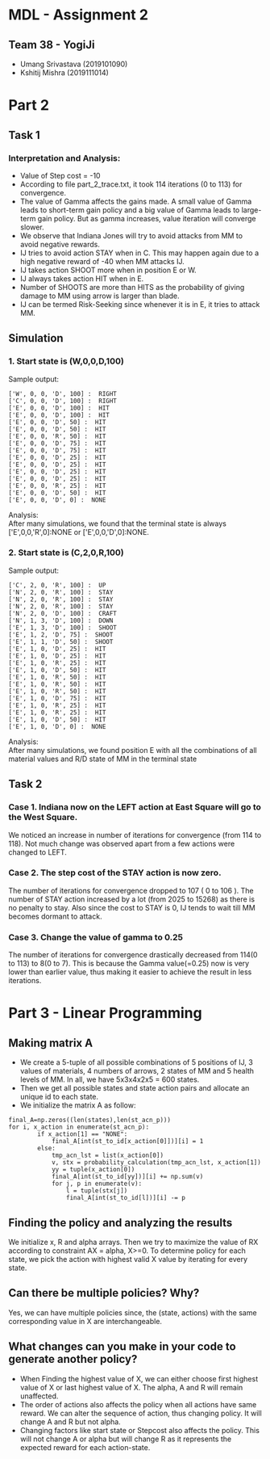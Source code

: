 # MDL - Assignment 2  
## Team 38 - YogiJi
- Umang Srivastava (2019101090)
- Kshitij Mishra (2019111014)

# Part 2
## Task 1
### Interpretation and Analysis: 

- Value of Step cost = -10
- According to file part_2_trace.txt, it took 114 iterations (0 to 113) for convergence. 
- The value of Gamma affects the gains made. A small value of Gamma leads to short-term gain policy and a big value of Gamma leads to large-term gain policy. But as gamma increases, value iteration will converge slower.
- We observe that Indiana Jones will try to avoid attacks from MM to avoid negative rewards. 
- IJ tries to avoid action STAY when in C. This may happen again due to a high negative reward of -40 when MM attacks IJ.
- IJ takes action SHOOT more when in position E or W.
- IJ always takes action HIT when in E.
- Number of SHOOTS are more than HITS as the probability of giving damage to MM using arrow is larger than blade.
- IJ can be termed Risk-Seeking since whenever it is in E, it tries to attack MM.
  
## Simulation
### 1. Start state is (W,0,0,D,100)
Sample output:
```
['W', 0, 0, 'D', 100] :  RIGHT
['C', 0, 0, 'D', 100] :  RIGHT
['E', 0, 0, 'D', 100] :  HIT
['E', 0, 0, 'D', 100] :  HIT
['E', 0, 0, 'D', 50] :  HIT
['E', 0, 0, 'D', 50] :  HIT
['E', 0, 0, 'R', 50] :  HIT
['E', 0, 0, 'D', 75] :  HIT
['E', 0, 0, 'D', 75] :  HIT
['E', 0, 0, 'D', 25] :  HIT
['E', 0, 0, 'D', 25] :  HIT
['E', 0, 0, 'D', 25] :  HIT
['E', 0, 0, 'D', 25] :  HIT
['E', 0, 0, 'R', 25] :  HIT
['E', 0, 0, 'D', 50] :  HIT
['E', 0, 0, 'D', 0] :  NONE
```
Analysis:   
After many simulations, we found that the terminal state is always ['E',0,0,'R',0]:NONE or ['E',0,0,'D',0]:NONE.
### 2. Start state is (C,2,0,R,100) 
Sample output:
```
['C', 2, 0, 'R', 100] :  UP
['N', 2, 0, 'R', 100] :  STAY
['N', 2, 0, 'R', 100] :  STAY
['N', 2, 0, 'R', 100] :  STAY
['N', 2, 0, 'D', 100] :  CRAFT
['N', 1, 3, 'D', 100] :  DOWN
['E', 1, 3, 'D', 100] :  SHOOT
['E', 1, 2, 'D', 75] :  SHOOT
['E', 1, 1, 'D', 50] :  SHOOT
['E', 1, 0, 'D', 25] :  HIT
['E', 1, 0, 'D', 25] :  HIT
['E', 1, 0, 'R', 25] :  HIT
['E', 1, 0, 'D', 50] :  HIT
['E', 1, 0, 'R', 50] :  HIT
['E', 1, 0, 'R', 50] :  HIT
['E', 1, 0, 'R', 50] :  HIT
['E', 1, 0, 'D', 75] :  HIT
['E', 1, 0, 'R', 25] :  HIT
['E', 1, 0, 'R', 25] :  HIT
['E', 1, 0, 'D', 50] :  HIT
['E', 1, 0, 'D', 0] :  NONE
```
Analysis:   
After many simulations, we found position E with all the combinations of all material values and R/D state  of MM in the terminal state 

## Task 2

### Case 1. Indiana now on the LEFT action at East Square will go to the West Square.  

We noticed an increase in number of iterations for convergence (from 114 to 118). Not much change was observed apart from a few actions were changed to LEFT.

### Case 2. The step cost of the STAY action is now zero.  

The number of iterations for convergence dropped to 107 ( 0 to 106 ). The number of  STAY action increased by a lot (from 2025 to 15268) as there is no penalty to stay. Also since the cost to STAY is 0, IJ tends to wait till MM becomes dormant to attack.

### Case 3. Change the value of gamma to 0.25  

The number of iterations for convergence drastically decreased from 114(0 to 113) to 8(0 to 7). This is because the Gamma value(=0.25) now is very lower than earlier value, thus making it easier to achieve the result in less iterations.

# Part 3 - Linear Programming
## Making matrix A
- We create a 5-tuple of all possible combinations of 5 positions of IJ, 3 values of materials, 4 numbers of arrows, 2 states of MM and 5 health levels of MM. In all, we have 5x3x4x2x5 = 600 states.
-  Then we get all possible states and state action pairs and allocate an unique id to each state.
- We initialize the matrix A as follow:
```
final_A=np.zeros((len(states),len(st_acn_p)))
for i, x_action in enumerate(st_acn_p):
        if x_action[1] == "NONE":
            final_A[int(st_to_id[x_action[0]])][i] = 1
        else:
            tmp_acn_lst = list(x_action[0])
            v, stx = probability_calculation(tmp_acn_lst, x_action[1])
            yy = tuple(x_action[0])
            final_A[int(st_to_id[yy])][i] += np.sum(v)
            for j, p in enumerate(v):
                l = tuple(stx[j])
                final_A[int(st_to_id[l])][i] -= p
```

## Finding the policy and analyzing the results
We initialize x, R and alpha arrays. Then we try to maximize the value of RX according to constraint AX = alpha, X>=0. To determine policy for each state, we pick the action with highest valid X value by iterating for every state.

## Can there be multiple policies? Why?
Yes, we can have multiple policies since, the (state, actions) with the same corresponding value in X are interchangeable.

## What changes can you make in your code to generate another policy?
- When Finding the highest value of X, we can either choose first highest value of X or last highest value of X. The alpha, A and R will remain unaffected.
- The order of actions also affects the policy when all actions have same reward. We can alter the sequence of action, thus changing policy. It will change A and R but not alpha.
- Changing factors like start state or Stepcost also affects the policy. This will not change A or alpha but will change R as it represents the expected reward for each action-state.
